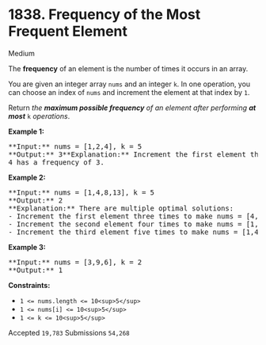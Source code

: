 # 1838. Frequency of the Most Frequent Element

Medium

The **frequency** of an element is the number of times it occurs in an array.

You are given an integer array `nums` and an integer `k`. In one operation, you can choose an index of `nums` and increment the element at that index by `1`.

Return _the **maximum possible frequency** of an element after performing **at most**_ `k` _operations_.

**Example 1:**

<pre>
**Input:** nums = [1,2,4], k = 5
**Output:** 3**Explanation:** Increment the first element three times and the second element two times to make nums = [4,4,4].
4 has a frequency of 3.
</pre>

**Example 2:**

<pre>
**Input:** nums = [1,4,8,13], k = 5
**Output:** 2
**Explanation:** There are multiple optimal solutions:
- Increment the first element three times to make nums = [4,4,8,13]. 4 has a frequency of 2.
- Increment the second element four times to make nums = [1,8,8,13]. 8 has a frequency of 2.
- Increment the third element five times to make nums = [1,4,13,13]. 13 has a frequency of 2.
</pre>

**Example 3:**

<pre>
**Input:** nums = [3,9,6], k = 2
**Output:** 1
</pre>

**Constraints:**

* `1 <= nums.length <= 10<sup>5</sup>`
* `1 <= nums[i] <= 10<sup>5</sup>`
* `1 <= k <= 10<sup>5</sup>`

Accepted `19,783` Submissions `54,268`

